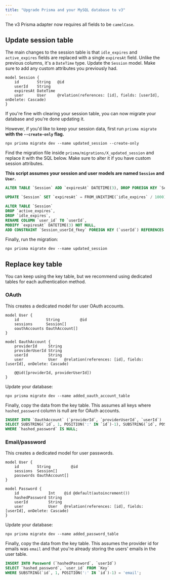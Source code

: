 ```yaml
---
title: "Upgrade Prisma and your MySQL database to v3"
---
```


The v3 Prisma adapter now requires all fields to be `camelCase`.

## Update session table

The main changes to the session table is that `idle_expires` and `active_expires` fields are replaced with a single `expiresAt` field. Unlike the previous columns, it's a `DateTime` type. Update the `Session` model. Make sure to add any custom attributes you previously had.

```prisma
model Session {
    id        String   @id
    userId    String
    expiresAt DateTime
    user      User     @relation(references: [id], fields: [userId], onDelete: Cascade)
}
```

If you're fine with clearing your session table, you can now migrate your database and you're done updating it.

However, if you'd like to keep your session data, first run `prisma migrate` **with the `--create-only` flag.**

```
npx prisma migrate dev --name updated_session --create-only
```

Find the migration file inside `prisma/migrations/X_updated_session` and replace it with the SQL below. Make sure to alter it if you have custom session attributes.

**This script assumes your session and user models are named `Session` and `User`.**

```sql
ALTER TABLE `Session` ADD `expiresAt` DATETIME(3), DROP FOREIGN KEY `Session_user_id_fkey`;

UPDATE `Session` SET `expiresAt` = FROM_UNIXTIME(`idle_expires` / 1000);

ALTER TABLE `Session`
DROP `active_expires`,
DROP `idle_expires`,
RENAME COLUMN `user_id` TO `userId`,
MODIFY `expiresAt` DATETIME(3) NOT NULL,
ADD CONSTRAINT `Session_userId_fkey` FOREIGN KEY (`userId`) REFERENCES `User`(`id`) ON DELETE CASCADE ON UPDATE CASCADE;
```

Finally, run the migration:

```
npx prisma migrate dev --name updated_session
```

## Replace key table

You can keep using the key table, but we recommend using dedicated tables for each authentication method.

### OAuth

This creates a dedicated model for user OAuth accounts.

```prisma
model User {
    id            String         @id
    sessions      Session[]
    oauthAccounts OauthAccount[]
}

model OauthAccount {
    providerId     String
    providerUserId String
    userId         String
    user           User   @relation(references: [id], fields: [userId], onDelete: Cascade)

    @@id([providerId, providerUserId])
}
```

Update your database:

```
npx prisma migrate dev --name added_oauth_account_table
```

Finally, copy the data from the key table. This assumes all keys where `hashed_password` column is null are for OAuth accounts.

```sql
INSERT INTO `OauthAccount` (`providerId`, `providerUserId`, `userId`)
SELECT SUBSTRING(`id`, 1, POSITION(':' IN `id`)-1), SUBSTRING(`id`, POSITION(':' IN `id`)+1), `user_id` FROM `Key`
WHERE `hashed_password` IS NULL;
```

### Email/password

This creates a dedicated model for user passwords.

```prisma
model User {
    id        String         @id
    sessions  Session[]
    passwords OauthAccount[]
}

model Password {
    id             Int    @id @default(autoincrement())
    hashedPassword String
    userId         String
    user           User   @relation(references: [id], fields: [userId], onDelete: Cascade)
}
```

Update your database:

```
npx prisma migrate dev --name added_password_table
```

Finally, copy the data from the key table. This assumes the provider id for emails was `email` and that you're already storing the users' emails in the user table.

```sql
INSERT INTO Password (`hashedPassword`, `userId`)
SELECT `hashed_password`, `user_id` FROM `Key`
WHERE SUBSTRING(`id`, 1, POSITION(':' IN `id`)-1) = 'email';
```
